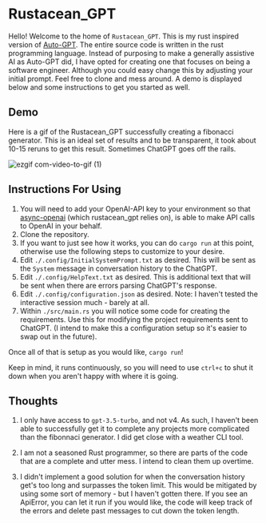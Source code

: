 # Rustacean_GPT

Hello! Welcome to the home of `Rustacean_GPT`. This is my rust inspired version of [Auto-GPT](https://github.com/Torantulino/Auto-GPT). The entire source code is written in the rust programming language. Instead of purposing to make a generally assistive AI as Auto-GPT did, I have opted for creating one that focuses on being a software engineer. Although you could easy change this by adjusting your initial prompt. Feel free to clone and mess around. A demo is displayed below and some instructions to get you started as well.

## Demo

Here is a gif of the Rustacean_GPT successfully creating a fibonacci generator. This is an ideal set of results and to be transparent, it took about 10-15 reruns to get this result. Sometimes ChatGPT goes off the rails.

![ezgif com-video-to-gif (1)](https://user-images.githubusercontent.com/16275325/231880719-570896d0-961e-451c-b349-60634df64d1d.gif)


## Instructions For Using

1) You will need to add your OpenAI-API key to your environment so that [async-openai](https://github.com/64bit/async-openai) (which rustacean_gpt relies on), is able to make API calls to OpenAI in your behalf.
2) Clone the repository.
3) If you want to just see how it works, you can do `cargo run` at this point, otherwise use the following steps to customize to your desire.
4) Edit `./.config/InitialSystemPrompt.txt` as desired. This will be sent as the `System` message in conversation history to the ChatGPT.
5) Edit `./.config/HelpText.txt` as desired. This is additional text that will be sent when there are errors parsing ChatGPT's response.
6) Edit `./.config/configuration.json` as desired. Note: I haven't tested the interactive session much - barely at all.
7) Within `./src/main.rs` you will notice some code for creating the requirements. Use this for modifying the project requirements sent to ChatGPT. (I intend to make this a configuration setup so it's easier to swap out in the future).

Once all of that is setup as you would like, `cargo run`!

Keep in mind, it runs continuously, so you will need to use `ctrl+c` to shut it down when you aren't happy with where it is going.

## Thoughts

1) I only have access to `gpt-3.5-turbo`, and not v4. As such, I haven't been able to successfully get it to complete any projects more complicated than the fibonnaci generator. I did get close with a weather CLI tool.

2) I am not a seasoned Rust programmer, so there are parts of the code that are a complete and utter mess. I intend to clean them up overtime.

3) I didn't implement a good solution for when the conversation history get's too long and surpasses the token limit. This would be mitigated by using some sort of memory - but I haven't gotten there. If you see an ApiError, you can let it run if you would like, the code will keep track of the errors and delete past messages to cut down the token length.